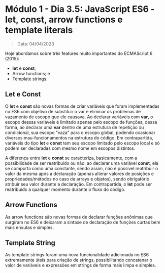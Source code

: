 # Módulo 1 - Dia 3.5: JavaScript ES6 - let, const, arrow functions e template literals

> Data: 04/04/2023

Hoje abordamos sobre três features muito importantes do ECMAScript 6 (2015):
* __let__ e __const__;
* Arrow functions; e
* Template strings.

## Let e Const
O __let__ e __const__ são novas formas de criar variáveis que foram implementadas no ES6 com objetivo de substituir o var e eliminar os problemas de vazamento de escopo que ele causava. Ao declarar variáveis com __var__, o escopo dessas variáveis é limitado apenas pelo escopo de funções, dessa forma, ao declarar uma __var__ dentro de uma estrutura de repetição ou condicional, sua escopo "vaza" para o escopo global, podendo ocasionar diversos mau-funcionamentos na estrutura do código. Em contrapartida, variáveis do tipo __let__ e __const__ tem seu escopo limitado pelo escopo local e só podem ser declaradas com mesmo nome em escopos distintos.

A diferença entre __let__ e __const__ se caracteriza, basicamente, com a possibilidade de ser reatribuído ou não: ao declarar uma variável __const__, ela se comporta como uma constante, sendo assim, não é possível reatribuir o valor da mesma após a declaração (apenas alterar valores de posições e propriedades/métodos no caso de arrays e objetos), sendo obrigatório atribuir seu valor durante a declaração. Em contrapartida, o __let__ pode ser reatribuído a qualquer momento durante o fluxo do código.

## Arrow Functions
As arrow functions são novas formas de declarar funções anônimas que surgiram no ES6 e deixaram a sintaxe de declaração de funções curtas bem mais enxutas e simples.

## Template String
As template strings foram uma nova funcionalidade adicionada no ES6 extremamente úteis para criação de strings, possibilitando concatenar o valor de variáveis e expressões em strings de forma mais limpa e simples.